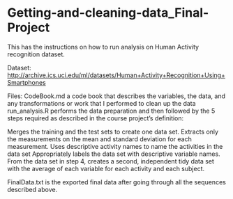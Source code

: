 # Getting-and-cleaning-data_Final-Project


This has the instructions on how to run analysis on Human Activity recognition dataset.

Dataset:
http://archive.ics.uci.edu/ml/datasets/Human+Activity+Recognition+Using+Smartphones



Files:
CodeBook.md a code book that describes the variables, the data, and any transformations or work that I performed to clean up the data
run_analysis.R performs the data preparation and then followed by the 5 steps required as described in the course project’s definition:

  Merges the training and the test sets to create one data set.
  Extracts only the measurements on the mean and standard deviation for each measurement.
  Uses descriptive activity names to name the activities in the data set
  Appropriately labels the data set with descriptive variable names.
  From the data set in step 4, creates a second, independent tidy data set with the average of each variable for each activity and     each subject.
  
 FinalData.txt is the exported final data after going through all the sequences described above.
